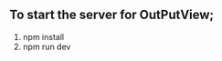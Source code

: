 ## To  start the server for OutPutView;
1. npm install 
2. npm run dev 
<!-- http://localhost:5173/  -->